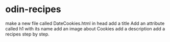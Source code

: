 # odin-recipes
make a new file called DateCookies.html
in head add a title 
Add an attribute called h1 with its name 
add an image about Cookies
add a description 
add a recipes step by step. 
